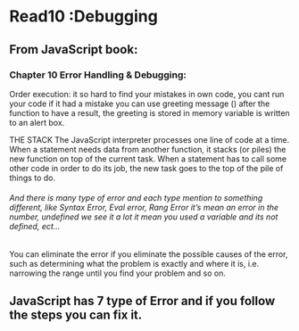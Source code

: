 # Read10 :Debugging
## From JavaScript book:
### Chapter 10 Error Handling & Debugging:


Order execution: it so hard to find your mistakes in own code, you cant run your code if it had a mistake you can use greeting message () after the function to have a result, the greeting is stored in memory variable is written to an alert box.

THE STACK The JavaScript interpreter processes one line of code at a time. When a statement needs data from another function, it stacks (or piles) the new function on top of the current task. When a statement has to call some other code in order to do its job, the new task goes to the top of the pile of things to do.

###### And there is many type of error and each type mention to something different, like Syntax Error, Eval error, Rang Error it’s mean an error in the number, undefined we see it a lot it mean you used a variable and its not defined, ect...

You can eliminate the error if you eliminate the possible causes of the error, such as determining what the problem is exactly and where it is, i.e. narrowing the range until you find your problem and so on.

## JavaScript has 7 type of Error and if you follow the steps you can fix it.
